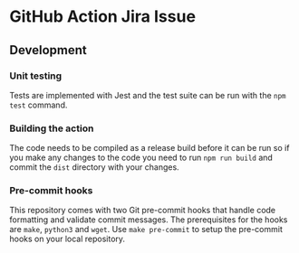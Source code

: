 # GitHub Action Jira Issue

## Development

### Unit testing

Tests are implemented with Jest and the test suite can be run with the `npm test` command.

### Building the action

The code needs to be compiled as a release build before it can be run so if you make any changes to the code you need to run `npm run build` and commit the `dist` directory with your changes.

### Pre-commit hooks

This repository comes with two Git pre-commit hooks that handle code formatting and validate commit messages. The prerequisites for the hooks are `make`, `python3` and `wget`. Use `make pre-commit` to setup the pre-commit hooks on your local repository.
